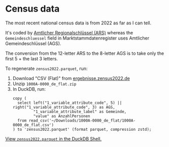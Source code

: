 # Census data

The most recent national census data is from 2022 as far as I can tell.

It's coded by [Amtlicher Regionalschlüssel (ARS)](https://de.wikipedia.org/wiki/Amtlicher_Gemeindeschl%C3%BCssel#Regionalschl%C3%BCssel) whereas the `Gemeindeschluessel` field in Marktstammdatenregister uses Amtlicher Gemeindeschlüssel (AGS).

The conversion from the 12-letter ARS to the 8-letter AGS is to take only the first 5 + the last 3 letters.

To regenerate `zensus2022.parquet`, run:

1. Download "CSV (Flat)" from [ergebnisse.zensus2022.de](https://ergebnisse.zensus2022.de/datenbank/online/statistic/1000A/table/1000A-0000)
2. Unzip `1000A-0000_de_flat.zip`
2. In DuckDB, run:
   ```
   copy (
     select left("1_variable_attribute_code", 5) || right("1_variable_attribute_code", 3) as AGS,
            "1_variable_attribute_label" as Gemeinde,
            "value" as AnzahlPersonen
     from read_csv('~/Downloads/1000A-0000_de_flat/1000A-0000_de_flat.csv')
   ) to 'zensus2022.parquet' (format parquet, compression zstd);
   ```

[View `zensus2022.parquet` in the DuckDB Shell.](https://shell.duckdb.org/#queries=v0,CREATE-TABLE-Zensus2022-AS-(SELECT-*-FROM-'https%3A%2F%2Fraw.githubusercontent.com%2Fcuriousleo%2Fmastr%20export%2Fmain%2Fmastr_export%2Fstatic_data%2Fzensus2022.parquet')~,SELECT-*-FROM-Zensus2022-LIMIT-20~)
